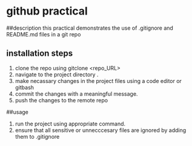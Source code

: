 # github practical

##description 
this practical demonstrates the use of  .gitignore and README.md files  in a git repo

## installation steps
1. clone the repo using gitclone <repo_URL>
2. navigate to the project directory .
3. make necassary changes in the project files using a code editor or gitbash
4. commit the changes with a meaningful message.
5. push the changes to the remote repo 

##usage
1. run the project using appropriate command.
2. ensure that all sensitive or unnecccesary files are ignored by adding them to .gitignore 
